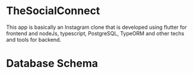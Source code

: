 # TheSocialConnect
This app is basically an Instagram clone that is developed using flutter for frontend and nodeJs, typescript, PostgreSQL, TypeORM and other techs and tools for backend.


# Database Schema

